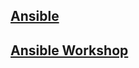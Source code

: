 ## [Ansible](https://ansible.github.io/workshops/decks/ansible_best_practices.pdf)
## [Ansible Workshop](https://ansible.github.io/workshops/exercises/ansible_rhel/)